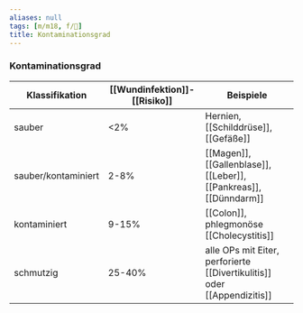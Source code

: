 ```yaml
---
aliases: null
tags: [m/m18, f/🦠]
title: Kontaminationsgrad
---
```

### Kontaminationsgrad
Klassifikation|[[Wundinfektion]]-[[Risiko]]|Beispiele
-|-|-
sauber|<2%|Hernien, [[Schilddrüse]], [[Gefäße]]
sauber/kontaminiert|2-8%|[[Magen]], [[Gallenblase]], [[Leber]], [[Pankreas]], [[Dünndarm]]
kontaminiert|9-15%|[[Colon]], phlegmonöse [[Cholecystitis]]
schmutzig|25-40%|alle OPs mit Eiter, perforierte [[Divertikulitis]] oder [[Appendizitis]]